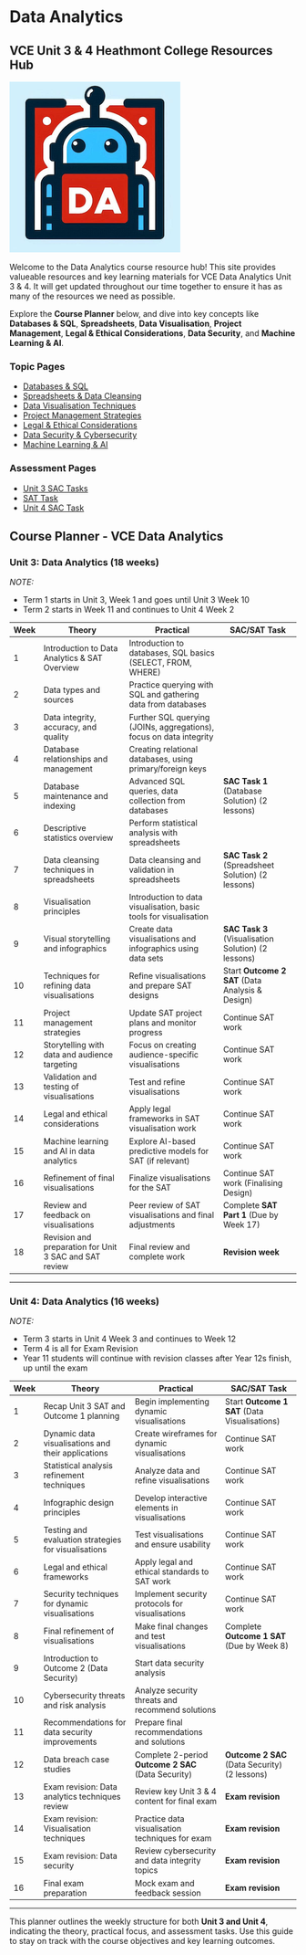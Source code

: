 # Data Analytics

## VCE Unit 3 & 4 Heathmont College Resources Hub

![Data Analytics Robot](/assets/images/da_logo.png)

Welcome to the Data Analytics course resource hub! This site provides valueable resources and key learning materials for VCE Data Analytics Unit 3 & 4. It will get updated throughout our time together to ensure it has as many of the resources we need as possible.


Explore the **Course Planner** below, and dive into key concepts like **Databases & SQL**, **Spreadsheets**, **Data Visualisation**, **Project Management**, **Legal & Ethical Considerations**, **Data Security**, and **Machine Learning & AI**.

### Topic Pages

- [Databases & SQL](topics/databases.md)
- [Spreadsheets & Data Cleansing](topics/spreadsheets.md)
- [Data Visualisation Techniques](topics/visualisations.md)
- [Project Management Strategies](topics/project-management.md)
- [Legal & Ethical Considerations](topics/legal-ethical.md)
- [Data Security & Cybersecurity](topics/security.md)
- [Machine Learning & AI](topics/machine-learning.md)

### Assessment Pages

- [Unit 3 SAC Tasks](assessments/unit3-sacs.md)
- [SAT Task](assessments/sat.md)
- [Unit 4 SAC Task](assessments/unit4-sacs.md)

## Course Planner - VCE Data Analytics

### Unit 3: Data Analytics (18 weeks)

*NOTE:*

- Term 1 starts in Unit 3, Week 1 and goes until Unit 3 Week 10
- Term 2 starts in Week 11 and continues to Unit 4 Week 2

| **Week** | **Theory**                                               | **Practical**                                                    | **SAC/SAT Task**                                     |
|----------|-----------------------------------------------------------|------------------------------------------------------------------|------------------------------------------------------|
| 1        | Introduction to Data Analytics & SAT Overview             | Introduction to databases, SQL basics (SELECT, FROM, WHERE)       |                                                      |
| 2        | Data types and sources                                    | Practice querying with SQL and gathering data from databases      |                                                      |
| 3        | Data integrity, accuracy, and quality                     | Further SQL querying (JOINs, aggregations), focus on data integrity |                                                      |
| 4        | Database relationships and management                     | Creating relational databases, using primary/foreign keys         |                                                      |
| 5        | Database maintenance and indexing     | Advanced SQL queries, data collection from databases                                   | **SAC Task 1** (Database Solution) (2 lessons)       |
| 6        | Descriptive statistics overview                           | Perform statistical analysis with spreadsheets                    |                                                      |
| 7        | Data cleansing techniques in spreadsheets                 | Data cleansing and validation in spreadsheets                     | **SAC Task 2** (Spreadsheet Solution) (2 lessons)    |
| 8        | Visualisation principles                                  | Introduction to data visualisation, basic tools for visualisation |                                                      |
| 9        | Visual storytelling and infographics  | Create data visualisations and infographics using data sets                            | **SAC Task 3** (Visualisation Solution) (2 lessons)  |
| 10       | Techniques for refining data visualisations               | Refine visualisations and prepare SAT designs                     | Start **Outcome 2 SAT** (Data Analysis & Design)     |
| 11       | Project management strategies                             | Update SAT project plans and monitor progress                     | Continue SAT work                                    |
| 12       | Storytelling with data and audience targeting             | Focus on creating audience-specific visualisations                | Continue SAT work                                    |
| 13       | Validation and testing of visualisations                  | Test and refine visualisations                                    | Continue SAT work                                    |
| 14       | Legal and ethical considerations                          | Apply legal frameworks in SAT visualisation work                  | Continue SAT work                                    |
| 15       | Machine learning and AI in data analytics                 | Explore AI-based predictive models for SAT (if relevant)          | Continue SAT work                                    |
| 16       | Refinement of final visualisations                        | Finalize visualisations for the SAT                               | Continue SAT work (Finalising Design)                |
| 17       | Review and feedback on visualisations                     | Peer review of SAT visualisations and final adjustments           | Complete **SAT Part 1** (Due by Week 17)             |
| 18       | Revision and preparation for Unit 3 SAC and SAT review    | Final review and complete work                                    | **Revision week**                                    |

---

### Unit 4: Data Analytics (16 weeks)

*NOTE:*

- Term 3 starts in Unit 4 Week 3 and continues to Week 12
- Term 4 is all for Exam Revision
- Year 11 students will continue with revision classes after Year 12s finish, up until the exam

| **Week** | **Theory**                                               | **Practical**                                                    | **SAC/SAT Task**                                     |
|----------|-----------------------------------------------------------|------------------------------------------------------------------|------------------------------------------------------|
| 1        | Recap Unit 3 SAT and Outcome 1 planning                   | Begin implementing dynamic visualisations                        | Start **Outcome 1 SAT** (Data Visualisations)        |
| 2        | Dynamic data visualisations and their applications        | Create wireframes for dynamic visualisations                      | Continue SAT work                                    |
| 3        | Statistical analysis refinement techniques                | Analyze data and refine visualisations                            | Continue SAT work                                    |
| 4        | Infographic design principles                             | Develop interactive elements in visualisations                    | Continue SAT work                                    |
| 5        | Testing and evaluation strategies for visualisations      | Test visualisations and ensure usability                          | Continue SAT work                                    |
| 6        | Legal and ethical frameworks                              | Apply legal and ethical standards to SAT work                     | Continue SAT work                                    |
| 7        | Security techniques for dynamic visualisations            | Implement security protocols for visualisations                   | Continue SAT work                                    |
| 8        | Final refinement of visualisations                        | Make final changes and test visualisations                        | Complete **Outcome 1 SAT** (Due by Week 8)           |
| 9        | Introduction to Outcome 2 (Data Security)                 | Start data security analysis                                      |                                                      |
| 10       | Cybersecurity threats and risk analysis                   | Analyze security threats and recommend solutions                  |                                                      |
| 11       | Recommendations for data security improvements            | Prepare final recommendations and solutions                       |                                                      |
| 12       | Data breach case studies                                  | Complete 2-period **Outcome 2 SAC** (Data Security)               | **Outcome 2 SAC** (Data Security) (2 lessons)        |
| 13       | Exam revision: Data analytics techniques review           | Review key Unit 3 & 4 content for final exam                      | **Exam revision**                                    |
| 14       | Exam revision: Visualisation techniques                   | Practice data visualisation techniques for exam                   | **Exam revision**                                    |
| 15       | Exam revision: Data security                              | Review cybersecurity and data integrity topics                    | **Exam revision**                                    |
| 16       | Final exam preparation                                    | Mock exam and feedback session                                    | **Exam revision**                                    |

---

This planner outlines the weekly structure for both **Unit 3 and Unit 4**, indicating the theory, practical focus, and assessment tasks. Use this guide to stay on track with the course objectives and key learning outcomes.
